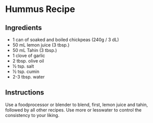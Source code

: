 # Hummus Recipe


## Ingredients

- 1 can of soaked and boiled chickpeas (240g / 3 dL)
- 50 mL lemon juice (3 tbsp.)
- 50 mL Tahin (3 tbsp.)
- 1 clove of garlic
- 2 tbsp. olive oil
- ½ tsp. salt
- ½ tsp. cumin
- 2-3 tbsp. water

## Instructions

Use a foodprocessor or blender to blend, first, lemon juice and tahin, followed by all other recipes.
Use more or lesswater to control the consistency to your liking.
